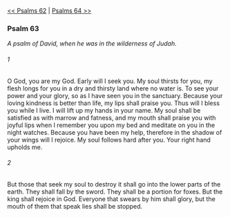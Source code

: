 [<< Psalms 62](Psalms%2062)  |  [Psalms 64 >>](Psalms%2064)

### Psalm 63

*A psalm of David, when he was in the wilderness of Judah.*

###### 1
O God, you are my God. Early will I seek you. My soul thirsts for you, my flesh longs for you in a dry and thirsty land where no water is. To see your power and your glory, so as I have seen you in the sanctuary. Because your loving kindness is better than life, my lips shall praise you. Thus will I bless you while I live. I will lift up my hands in your name. My soul shall be satisfied as with marrow and fatness, and my mouth shall praise you with joyful lips when I remember you upon my bed and meditate on you in the night watches. Because you have been my help, therefore in the shadow of your wings will I rejoice. My soul follows hard after you. Your right hand upholds me.

###### 2
But those that seek my soul to destroy it shall go into the lower parts of the earth. They shall fall by the sword. They shall be a portion for foxes. But the king shall rejoice in God. Everyone that swears by him shall glory, but the mouth of them that speak lies shall be stopped.